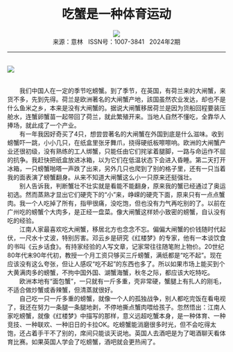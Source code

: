 # <center>吃蟹是一种体育运动</center>

<div align=center><img src="http://fslib.vip.qikan.cn/img.ashx?key=%d7%f7%d5%df%a3%baHarps"></div>

<center>来源：意林   ISSN号：1007-3841   2024年2期</center>

* * *

<br>![](http://img.resource.qikan.cn/markvip/qkimages/yili/yili202402/yili20240227-1-l.jpg)

  
<br>　　我们中国人在一定的季节吃螃蟹。到了季节，在英国，有荷兰来的大闸蟹，来货不多，先到先得。荷兰是欧洲著名的大闸蟹产地，該国虽然农业发达，却也不是什么鱼米之乡，本来是没有大闸蟹的。据说大闸蟹移居荷兰是因为货船回程要装压舱水，连蟹卵蟹苗一起带回了荷兰，就此繁殖开来。当地人自然不懂吃，全靠华人捧场，就此成了一个产业。  
　　有一年我因好奇买了4只，想尝尝著名的大闸蟹在外国到底是什么滋味。收到螃蟹吓一跳，小小几只，在纸盒里张牙舞爪，挠得硬纸板嚓嚓响。欧洲的大闸蟹产业还很初级，没有熟练的工人绑蟹，只能任由它们挓挲着腿脚，一路与命运作不屈的抗争。我赶快把纸盒放进冰箱，以为它们在低温状态下会进入昏睡。第二天打开冰箱，一只螃蟹啪嗒一声跌了出来，另外几只也爬到了别的格子里，还有一只当着我的面表演了螃蟹翻身。从来不知道大闸蟹这么小一只原来还挺强壮。  
　　别人告诉我，判断蟹壮不壮实就是看能不能翻身，原来我的蟹已经通过了奥运初选。然而蒸熟才显出它们硬壳下的“小”来，峥嵘的硬壳下面，原来只有一点点蟹肉。我一个人吃掉了所有，指甲很痛，没吃饱，但也没有力气再吃别的了。以前在广州吃的螃蟹个大肉多，是正经一盘菜。像大闸蟹这样娇小致密的螃蟹，自认没有吃的经验。  
　　江南人家最喜欢吃大闸蟹，移居北方也念念不忘。偏偏大闸蟹的价钱随时代起伏，一尺水十丈波，特别厉害。邓云乡是研究《红楼梦》的专家，他有一本谈饮食的书叫《云乡话食》。有持家经验的人写文章，记家常往往随笔附上物价。20世纪80年代末90年代初，教授一个月工资只够买三斤螃蟹，满纸都是“吃不起”。现在应该没有这么夸张，但让人感叹“吃不起”的东西也多了。所以如果市场上能买到个大黄满肉多的螃蟹，不拘中国外国、湖蟹海蟹，秋冬之际，都应该大吃特吃。  
　　欧洲本地有“面包蟹”，一只就有一斤多重，壳非常硬，蟹腿上有扎人的刚毛，不适合做炒蟹或香辣蟹，但清蒸就很好。  
　　自己吃一只一斤多重的螃蟹，就像一个人的孤独战争，别人都吃完饭在看电视了，我还在努力一条腿一条腿地剥，不停地撕点蟹肉喂给孩子。忽然悟出：江南人家吃螃蟹，就像《红楼梦》中描写的那样，意义远超吃蟹本身，是一种体育、一种竞技、一种联欢、一种旧日的卡拉OK。吃螃蟹能消磨很多时光，但不会吃得太饱，还占着手干不了别的，席间只能谈天说地。英国人去酒吧是为了喝酒聊天看体育比赛。如果英国人学会了吃螃蟹，酒吧就会更热闹了。
